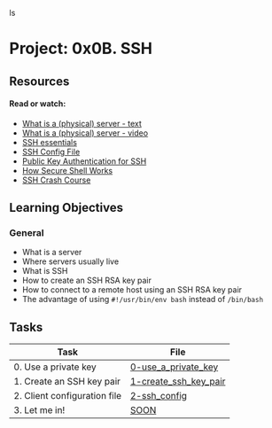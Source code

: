 ls
# Project: 0x0B. SSH

## Resources

#### Read or watch:

* [What is a (physical) server - text](https://intranet.alxswe.com/rltoken/dkgW9lKiBRiUZHfq0MDJuw)
* [What is a (physical) server - video](https://intranet.alxswe.com/rltoken/AxFcTdcXUCsrVp01X_EbFA)
* [SSH essentials](https://intranet.alxswe.com/rltoken/ux0eM1QU9reNyG45b0erAQ)
* [SSH Config File](https://intranet.alxswe.com/rltoken/Rc9FpSy4ZaQWPlcWLinbNw)
* [Public Key Authentication for SSH](https://intranet.alxswe.com/rltoken/tOcxk5mtkedBM0WxyDZxTw)
* [How Secure Shell Works](https://intranet.alxswe.com/rltoken/j0atjRrVfZ6F810qmPfAzA)
* [SSH Crash Course](https://intranet.alxswe.com/rltoken/FKqd8CjxExmpWGu6xGavKw)
## Learning Objectives

### General

* What is a server
* Where servers usually live
* What is SSH
* How to create an SSH RSA key pair
* How to connect to a remote host using an SSH RSA key pair
* The advantage of using  <code>#!/usr/bin/env bash</code> instead of <code>/bin/bash</code> 
## Tasks

| Task | File |
| ---- | ---- |
| 0. Use a private key | [0-use_a_private_key](./0-use_a_private_key) |
| 1. Create an SSH key pair | [1-create_ssh_key_pair](./1-create_ssh_key_pair) |
| 2. Client configuration file | [2-ssh_config](./2-ssh_config) |
| 3. Let me in! | [SOON](./) |
